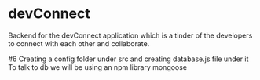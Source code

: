 # devConnect
Backend for the devConnect application which is a tinder of the developers to connect with each other and collaborate.

#6
Creating a config folder under src and creating database.js file under it
To talk to db we will be using an npm library mongoose
